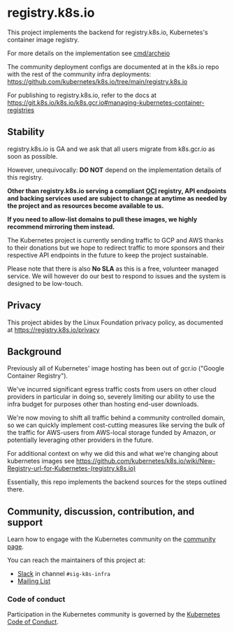 # registry.k8s.io

This project implements the backend for registry.k8s.io, Kubernetes's container
image registry.

For more details on the implementation see [cmd/archeio](./cmd/archeio/README.md)

The community deployment configs are documented at in the k8s.io repo with
the rest of the community infra deployments:
https://github.com/kubernetes/k8s.io/tree/main/registry.k8s.io

For publishing to registry.k8s.io, refer to the docs at https://git.k8s.io/k8s.io/k8s.gcr.io#managing-kubernetes-container-registries

## Stability

registry.k8s.io is GA and we ask that all users migrate from k8s.gcr.io as
soon as possible.

However, unequivocally: **DO NOT** depend on the implementation details of this registry.

**Other than registry.k8s.io serving a compliant [OCI][distribution-spec] registry, API endpoints 
and backing services used are subject to change at anytime as needed by the 
project and as resources become available to us.**

**If you need to allow-list domains to pull these images, we highly recommend
mirroring them instead.**

The Kubernetes project is currently sending traffic to GCP and AWS
thanks to their donations but we hope to redirect traffic to more
sponsors and their respective API endpoints in the future to keep the project
sustainable.

Please note that there is also **No SLA** as this is a free, volunteer managed
service. We will however do our best to respond to issues and the system is
designed to be low-touch.

<!--TODO: link out to a doc with suggestion(s) for mirroring--->
## Privacy

This project abides by the Linux Foundation privacy policy, as documented at
https://registry.k8s.io/privacy

## Background

Previously all of Kubernetes' image hosting has been out of gcr.io ("Google Container Registry").

We've incurred significant egress traffic costs from users on other cloud providers
in particular in doing so, severely limiting our ability to use the infra budget
for purposes other than hosting end-user downloads.

We're now moving to shift all traffic behind a community controlled domain, so
we can quickly implement cost-cutting measures like serving the bulk of the traffic
for AWS-users from AWS-local storage funded by Amazon, or potentially leveraging
other providers in the future.

For additional context on why we did this and what we're changing about kubernetes images
see https://github.com/kubernetes/k8s.io/wiki/New-Registry-url-for-Kubernetes-(registry.k8s.io)

Essentially, this repo implements the backend sources for the steps outlined there.

## Community, discussion, contribution, and support

Learn how to engage with the Kubernetes community on the [community page](http://kubernetes.io/community/).

You can reach the maintainers of this project at:

- [Slack](http://slack.k8s.io/) in channel `#sig-k8s-infra`
- [Mailing List](https://groups.google.com/forum/#!forum/kubernetes-sig-k8s-infra)

### Code of conduct

Participation in the Kubernetes community is governed by the [Kubernetes Code of Conduct](code-of-conduct.md).

[owners]: https://git.k8s.io/community/contributors/guide/owners.md
[Creative Commons 4.0]: https://git.k8s.io/website/LICENSE
[distribution-spec]: https://github.com/opencontainers/distribution-spec
